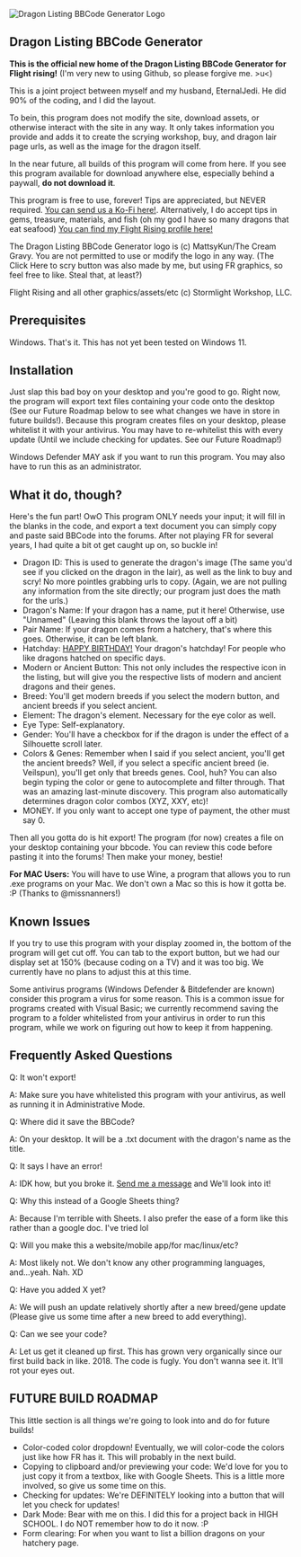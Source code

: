 ![Dragon Listing BBCode Generator Logo](https://i.imgur.com/WVuALma.png)

## Dragon Listing BBCode Generator ##

**This is the official new home of the Dragon Listing BBCode Generator for Flight rising!**
(I'm very new to using Github, so please forgive me. >u<)

This is a joint project between myself and my husband, EternalJedi. He did 90% of the coding, and I did the layout.

To bein, this program does not modify the site, download assets, or otherwise interact with the site in any way. It only takes information you provide and adds it to create the scrying workshop, buy, and dragon lair page urls, as well as the image for the dragon itself.

In the near future, all builds of this program will come from here. If you see this program available for download anywhere else, especially behind a paywall,  **do not download it**. 

This program is free to use, forever! Tips are appreciated, but NEVER required. [You can send us a Ko-Fi here!](https://ko-fi.com/mattsykun). 
Alternatively, I do accept tips in gems, treasure, materials, and fish (oh my god I have so many dragons that eat seafood) [You can find my Flight Rising profile here!](https://www1.flightrising.com/clan-profile/310323)

The Dragon Listing BBCode Generator logo is (c) MattsyKun/The Cream Gravy. You are not permitted to use or modify the logo in any way. (The Click Here to scry button was also made by me, but using FR graphics, so feel free to like. Steal that, at least?)

Flight Rising and all other graphics/assets/etc (c) Stormlight Workshop, LLC. 

## Prerequisites ##

Windows. That's it. This has not yet been tested on Windows 11.

## Installation ##

Just slap this bad boy on your desktop and you're good to go. Right now, the program will export text files containing your code onto the desktop (See our Future Roadmap below to see what changes we have in store in future builds!).
Because this program creates files on your desktop, please whitelist it with your antivirus. You may have to re-whitelist this with every update (Until we include checking for updates. See our Future Roadmap!)

Windows Defender MAY ask if you want to run this program. You may also have to run this as an administrator.

## What it do, though? ##

Here's the fun part! OwO This program ONLY needs your input; it will fill in the blanks in the code, and export a text document you can simply copy and paste said BBCode into the forums. After not playing FR for several years, I had quite a bit ot get caught up on, so buckle in!

* Dragon ID: This is used to generate the dragon's image (The same you'd see if you clicked on the dragon in the lair), as well as the link to buy and scry! No more pointles grabbing urls to copy. (Again, we are not pulling any information from the site directly; our program just does the math for the urls.)
* Dragon's Name: If your dragon has a name, put it here! Otherwise, use "Unnamed" (Leaving this blank throws the layout off a bit)
* Pair Name: If your dragon comes from a hatchery, that's where this goes. Otherwise, it can be left blank.
* Hatchday: [HAPPY BIRTHDAY!](https://www.youtube.com/watch?v=__xdaj422b8) Your dragon's hatchday! For people who like dragons hatched on specific days.
* Modern or Ancient Button: This not only includes the respective icon in the listing, but will give you the respective lists of modern and ancient dragons and their genes.
* Breed: You'll get modern breeds if you select the modern button, and ancient breeds if you select ancient.
* Element: The dragon's element. Necessary for the eye color as well.
* Eye Type: Self-explanatory.
* Gender: You'll have a checkbox for if the dragon is under the effect of a Silhouette scroll later.
* Colors & Genes: Remember when I said if you select ancient, you'll get the ancient breeds? Well, if you select a specific ancient breed (ie. Veilspun), you'll get only that breeds genes. Cool, huh? You can also begin typing the color or gene to autocomplete and filter through. That was an amazing last-minute discovery. This program also automatically determines dragon color combos (XYZ, XXY, etc)!
* MONEY. If you only want to accept one type of payment, the other must say 0.

Then all you gotta do is hit export! The program (for now) creates a file on your desktop containing your bbcode. You can review this code before pasting it into the forums! Then make your money, bestie!

**For MAC Users:** You will have to use Wine, a program that allows you to run .exe programs on your Mac. We don't own a Mac so this is how it gotta be. :P (Thanks to @missnanners!) 

## Known Issues ##

If you try to use this program with your display zoomed in, the bottom of the program will get cut off. You can tab to the export button, but we had our display set at 150% (because coding on a TV) and it was too big. We currently have no plans to adjust this at this time.

Some antivirus programs (Windows Defender & Bitdefender are known) consider this program a virus for some reason. This is a common issue for programs created with Visual Basic; we currently recommend saving the program to a folder whitelisted from your antivirus in order to run this program, while we work on figuring out how to keep it from happening.

## Frequently Asked Questions ##

Q: It won't export!

A: Make sure you have whitelisted this program with your antivirus, as well as running it in Administrative Mode.

Q: Where did it save the BBCode?

A: On your desktop. It will be a .txt document with the dragon's name as the title.

Q: It says I have an error!

A: IDK how, but you broke it. [Send me a message](https://www1.flightrising.com/msgs/new?to=CreamGravy) and We'll look into it!

Q: Why this instead of a Google Sheets thing?

A: Because I'm terrible with Sheets. I also prefer the ease of a form like this rather than a google doc. I've tried lol

Q: Will you make this a website/mobile app/for mac/linux/etc?

A: Most likely not. We don't know any other programming languages, and...yeah. Nah. XD

Q: Have you added X yet?

A: We will push an update relatively shortly after a new breed/gene update (Please give us some time after a new breed to add everything).

Q: Can we see your code?

A: Let us get it cleaned up first. This has grown very organically since our first build back in like. 2018. The code is fugly. You don't wanna see it. It'll rot your eyes out.

## FUTURE BUILD ROADMAP ##

This little section is all things we're going to look into and do for future builds!

* Color-coded color dropdown! Eventually, we will color-code the colors just like how FR has it. This will probably in the next build.
* Copying to clipboard and/or previewing your code: We'd love for you to just copy it from a textbox, like with Google Sheets. This is a little more involved, so give us some time on this.
* Checking for updates: We're DEFINITELY looking into a button that will let you check for updates!
* Dark Mode: Bear with me on this. I did this for a project back in HIGH SCHOOL. I do NOT remember how to do it now. :P
* Form clearing: For when you want to list a billion dragons on your hatchery page.
